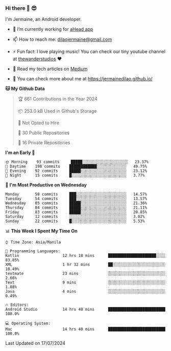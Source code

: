 ### Hi there 👋 😎
I'm Jermaine, an Android developer.

- 🔭 I’m currently working for [aHead app](https://www.ahead-app.com/)

- 📫 How to reach me: dilaojermaine@gmail.com

- ⚡ Fun fact: I love playing music! You can check our tiny youtube channel at [thewanderstudios](https://www.youtube.com/thewanderstudios) ♥️

- 📖 Read my tech articles on [Medium](https://jermainedilao.medium.com/)

- 👀 You can check more about me at https://jermainedilao.github.io/

<!--
**jermainedilao/jermainedilao** is a ✨ _special_ ✨ repository because its `README.md` (this file) appears on your GitHub profile.

Here are some ideas to get you started:

- 🔭 I’m currently working on ...
- 🌱 I’m currently learning ...
- 👯 I’m looking to collaborate on ...
- 🤔 I’m looking for help with ...
- 💬 Ask me about ...
- 📫 How to reach me: ...
- 😄 Pronouns: ...
- ⚡ Fun fact: ...
-->

<!--START_SECTION:waka-->
**🐱 My Github Data** 

> 🏆 661 Contributions in the Year 2024
 > 
> 📦 253.0 kB Used in Github's Storage 
 > 
> 🚫 Not Opted to Hire
 > 
> 📜 30 Public Repositories 
 > 
> 🔑 16 Private Repositories  
 > 
**I'm an Early 🐤** 

```text
🌞 Morning    93 commits     █████░░░░░░░░░░░░░░░░░░░░   23.37% 
🌆 Daytime    198 commits    ████████████░░░░░░░░░░░░░   49.75% 
🌃 Evening    92 commits     █████░░░░░░░░░░░░░░░░░░░░   23.12% 
🌙 Night      15 commits     █░░░░░░░░░░░░░░░░░░░░░░░░   3.77%

```
📅 **I'm Most Productive on Wednesday** 

```text
Monday       58 commits     ███░░░░░░░░░░░░░░░░░░░░░░   14.57% 
Tuesday      54 commits     ███░░░░░░░░░░░░░░░░░░░░░░   13.57% 
Wednesday    85 commits     █████░░░░░░░░░░░░░░░░░░░░   21.36% 
Thursday     84 commits     █████░░░░░░░░░░░░░░░░░░░░   21.11% 
Friday       83 commits     █████░░░░░░░░░░░░░░░░░░░░   20.85% 
Saturday     12 commits     ░░░░░░░░░░░░░░░░░░░░░░░░░   3.02% 
Sunday       22 commits     █░░░░░░░░░░░░░░░░░░░░░░░░   5.53%

```


📊 **This Week I Spent My Time On** 

```text
⌚︎ Time Zone: Asia/Manila

💬 Programming Languages: 
Kotlin                   12 hrs 18 mins      █████████████████████░░░░   83.85% 
XML                      1 hr 32 mins        ██░░░░░░░░░░░░░░░░░░░░░░░   10.49% 
textmate                 23 mins             ░░░░░░░░░░░░░░░░░░░░░░░░░   2.66% 
Text                     9 mins              ░░░░░░░░░░░░░░░░░░░░░░░░░   1.08% 
Java                     4 mins              ░░░░░░░░░░░░░░░░░░░░░░░░░   0.49%

🔥 Editors: 
Android Studio           14 hrs 40 mins      █████████████████████████   100.0%

💻 Operating System: 
Mac                      14 hrs 40 mins      █████████████████████████   100.0%

```


 Last Updated on 17/07/2024
<!--END_SECTION:waka-->
